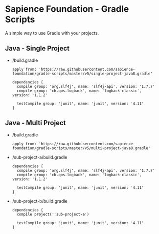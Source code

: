 Sapience Foundation - Gradle Scripts
==============

A simple way to use Gradle with your projects.

Java - Single Project
----

- /build.gradle
  ```
  apply from: 'https://raw.githubusercontent.com/sapience-foundation/gradle-scripts/master/v5/single-project-java8.gradle'
  
  dependencies {
    compile group: 'org.slf4j', name: 'slf4j-api', version: '1.7.7'
    compile group: 'ch.qos.logback', name: 'logback-classic', version: '1.1.2'
    
    testCompile group: 'junit', name: 'junit', version: '4.11'
  }
  
  ```
  
Java - Multi Project
----

- /build.gradle
  ```
  apply from: 'https://raw.githubusercontent.com/sapience-foundation/gradle-scripts/master/v5/multi-project-java8.gradle'
  
  ```
  
- /sub-project-a/build.gradle
  ```
  dependencies {
    compile group: 'org.slf4j', name: 'slf4j-api', version: '1.7.7'
    compile group: 'ch.qos.logback', name: 'logback-classic', version: '1.1.2'
    
    testCompile group: 'junit', name: 'junit', version: '4.11'
  }
  
  ```
  
- /sub-project-b/build.gradle
  ```
  dependencies {
    compile project(':sub-project-a')
    
    testCompile group: 'junit', name: 'junit', version: '4.11'
  }
  ```


